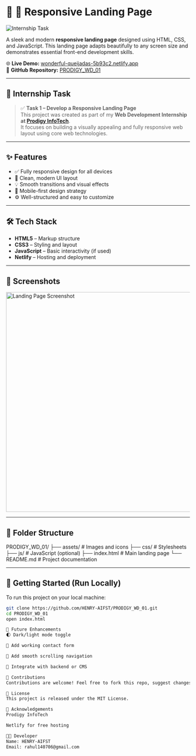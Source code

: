 # 🚀 📄 Responsive Landing Page

![Internship Task](https://img.shields.io/badge/Prodigy%20InfoTech-Internship%20Task-blueviolet)

A sleek and modern **responsive landing page** designed using HTML, CSS, and JavaScript. This landing page adapts beautifully to any screen size and demonstrates essential front-end development skills.

🌐 **Live Demo:** [wonderful-queijadas-5b93c2.netlify.app](https://wonderful-queijadas-5b93c2.netlify.app/)  
📁 **GitHub Repository:** [PRODIGY_WD_01](https://github.com/HENRY-AIFST/PRODIGY_WD_01)

---

## 📌 Internship Task

> ✅ **Task 1 – Develop a Responsive Landing Page**  
> This project was created as part of my **Web Development Internship at [Prodigy InfoTech](https://prodigyinfotech.dev/)**.  
> It focuses on building a visually appealing and fully responsive web layout using core web technologies.

---

## ✨ Features

- ✅ Fully responsive design for all devices
- 🧩 Clean, modern UI layout
- 💡 Smooth transitions and visual effects
- 📱 Mobile-first design strategy
- ⚙️ Well-structured and easy to customize

---

## 🛠️ Tech Stack

- **HTML5** – Markup structure  
- **CSS3** – Styling and layout  
- **JavaScript** – Basic interactivity (if used)  
- **Netlify** – Hosting and deployment

---

## 📸 Screenshots

<!-- Add real screenshots stored in your repo -->
<img src="https://github.com/HENRY-AIFST/PRODIGY_WD_01/blob/main/assets/screenshot.png" alt="Landing Page Screenshot" width="600"/>

---

## 📁 Folder Structure
PRODIGY_WD_01/
├── assets/ # Images and icons
├── css/ # Stylesheets
├── js/ # JavaScript (optional)
├── index.html # Main landing page
└── README.md # Project documentation

---

## 🚀 Getting Started (Run Locally)

To run this project on your local machine:

```bash
git clone https://github.com/HENRY-AIFST/PRODIGY_WD_01.git
cd PRODIGY_WD_01
open index.html

🌱 Future Enhancements
🌓 Dark/light mode toggle

💬 Add working contact form

🔗 Add smooth scrolling navigation

🧾 Integrate with backend or CMS

🤝 Contributions
Contributions are welcome! Feel free to fork this repo, suggest changes, or submit a pull request.

📄 License
This project is released under the MIT License.

🙌 Acknowledgements
Prodigy InfoTech

Netlify for free hosting

👨‍💻 Developer
Name: HENRY-AIFST
Email: rahul140706@gmail.com
